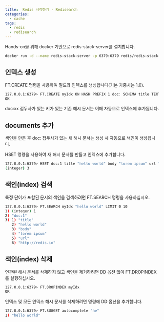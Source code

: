 ```yaml
---
title:  Redis 시작하기 - Redisearch 
categories:
  - cache 
tags:
  - redis
  - redisearch
---
```

Hands-on을 위해 docker 기반으로 redis-stack-server를 설치합니다.

```bash
docker run -d --name redis-stack-server -p 6379:6379 redis/redis-stack-server
```

## 인덱스 생성
FT.CREATE 명령을 사용하여 필드와 인덱스를 생성합니다(기본 가중치는 1.0).
```bash
127.0.0.1:6379> FT.CREATE myIdx ON HASH PREFIX 1 doc: SCHEMA title TEXT WEIGHT 5.0 body TEXT url TEXT
OK
```

doc:xx 접두사가 있는 키가 있는 기존 해시 문서는 이때 자동으로 인덱스에 추가됩니다.

## documents 추가

색인을 만든 후 doc: 접두사가 있는 새 해시 문서는 생성 시 자동으로 색인이 생성됩니다.

HSET 명령을 사용하여 새 해시 문서를 만들고 인덱스에 추가합니다.
```bash
127.0.0.1:6379> HSET doc:1 title "hello world" body "lorem ipsum" url "http://redis.io"
(integer) 3
```

## 색인(index) 검색
특정 단어가 포함된 문서의 색인을 검색하려면 FT.SEARCH 명령을 사용하십시오.

```bash
127.0.0.1:6379> FT.SEARCH myIdx "hello world" LIMIT 0 10
1) (integer) 1
2) "doc:1"
3) 1) "title"
   2) "hello world"
   3) "body"
   4) "lorem ipsum"
   5) "url"
   6) "http://redis.io"
```

## 색인(index) 삭제
연관된 해시 문서를 삭제하지 않고 색인을 제거하려면 DD 옵션 없이 FT.DROPINDEX를 실행하십시오.
```bash
127.0.0.1:6379> FT.DROPINDEX myIdx
OK
```

인덱스 및 모든 인덱스 해시 문서를 삭제하려면 명령에 DD 옵션을 추가합니다.
```bash
127.0.0.1:6379> FT.SUGGET autocomplete "he"
1) "hello world"
```